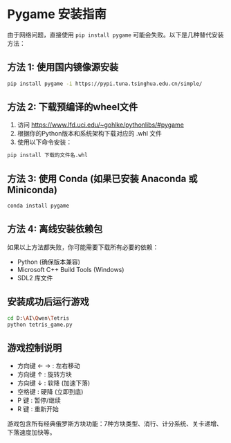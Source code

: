# Pygame 安装指南

由于网络问题，直接使用 `pip install pygame` 可能会失败。以下是几种替代安装方法：

## 方法 1: 使用国内镜像源安装
```bash
pip install pygame -i https://pypi.tuna.tsinghua.edu.cn/simple/
```

## 方法 2: 下载预编译的wheel文件
1. 访问 https://www.lfd.uci.edu/~gohlke/pythonlibs/#pygame
2. 根据你的Python版本和系统架构下载对应的 .whl 文件
3. 使用以下命令安装：
```bash
pip install 下载的文件名.whl
```

## 方法 3: 使用 Conda (如果已安装 Anaconda 或 Miniconda)
```bash
conda install pygame
```

## 方法 4: 离线安装依赖包
如果以上方法都失败，你可能需要下载所有必要的依赖：
- Python (确保版本兼容)
- Microsoft C++ Build Tools (Windows)
- SDL2 库文件

## 安装成功后运行游戏
```bash
cd D:\AI\Qwen\Tetris
python tetris_game.py
```

## 游戏控制说明
- 方向键 ← → : 左右移动
- 方向键 ↑ : 旋转方块
- 方向键 ↓ : 软降 (加速下落)
- 空格键 : 硬降 (立即到底)
- P 键 : 暂停/继续
- R 键 : 重新开始

游戏包含所有经典俄罗斯方块功能：7种方块类型、消行、计分系统、关卡递增、下落速度加快等。